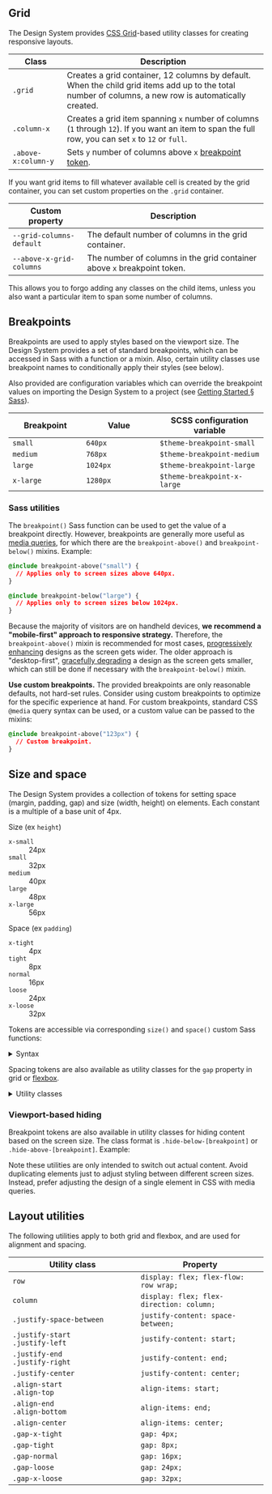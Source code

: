 <!--lead
  Layout is the arrangement, sizing, and spacing of elements on a page. The Design System provides utilities for implementing layouts in a consistent and responsive manner.
lead-->

## Grid

The Design System provides [CSS Grid](https://developer.mozilla.org/en-US/docs/Web/CSS/CSS_Grid_Layout)-based utility classes for creating responsive layouts.

<table class="table">
  <thead>
    <tr>
      <th>Class</th>
      <th>Description</th>
    </tr>
  </thead>
  <tbody>
    <tr>
      <td><code>.grid</code></td>
      <td>Creates a grid container, 12 columns by default. When the child grid items add up to the total number of columns, a new row is automatically created.</td>
    </tr>
    <tr>
      <td><code>.column-x</code></td>
      <td>Creates a grid item spanning <code>x</code> number of columns (<code>1</code> through <code>12</code>). If you want an item to span the full row, you can set <code>x</code> to <code>12</code> or <code>full</code>.</td>
    </tr>
    <tr>
      <td style="white-space: nowrap"><code>.above-x:column-y</code></td>
      <td>Sets <code>y</code> number of columns above <code>x</code> <a href="#breakpoints">breakpoint token</a>.</td>
    </tr>
  </tbody>
</table>

<style>
  .grid.example > div {
    background: #d5e3ff;
    padding: 1rem;
    border-radius: .5rem;
    text-align: center;
  }
</style>

<!--twig
{% embed "@tch/includes/example-box/example-box.html.twig" %}
{% block result %}
<p><small>Resize the window to see responsive changes to the column spans.</small></p>

<div class="grid example gap-normal">
  <div class="column-full above-medium:column-6 above-large:column-3">
    <span class="hide-above-medium">12/12</span>
    <span class="hide-below-medium hide-above-large">6/12</span>
    <span class="hide-below-large">3/12</span>
  </div>
  <div class="column-full above-medium:column-6 above-large:column-9">
    <span class="hide-above-medium">12/12</span>
    <span class="hide-below-medium hide-above-large">6/12</span>
    <span class="hide-below-large">9/12</span>
  </div>
  <div class="column-full above-large:column-6">
    <span class="hide-above-large">12/12</span>
    <span class="hide-below-large">6/12</span>
  </div>
  <div class="column-full above-large:column-6">
    <span class="hide-above-large">12/12</span>
    <span class="hide-below-large">6/12</span>
  </div>
</div>
{% endblock %}
{% block code %}
<div class="grid">
  <div class="column-full above-medium:column-6 above-large:column-3">
    ...
  </div>
  <div class="column-full above-medium:column-6 above-large:column-3">
    ...
  </div>
  <div class="column-full above-large:column-6">
    ...
  </div>
  <div class="column-full above-large:column-6">
    ...
  </div>
</div>
{% endblock %}
{% endembed %}
twig-->

If you want grid items to fill whatever available cell is created by the grid container, you can set custom properties on the `.grid` container.

<table class="table">
  <thead>
    <tr>
      <th>Custom property</th>
      <th>Description</th>
    </tr>
  </thead>
  <tbody>
    <tr>
      <td><code>--grid-columns-default</code></td>
      <td>The default number of columns in the grid container.</td>
    </tr>
    <tr>
      <td><code>--above-x-grid-columns</code></td>
      <td>The number of columns in the grid container above <code>x</code> breakpoint token.</td>
    </tr>
  </tbody>
</table>

<!--twig
{% embed "@tch/includes/example-box/example-box.html.twig" %}
{% block result %}
<p><small>Resize the window to see responsive changes to the grid column count.</small></p>

<div class="grid example gap-normal" style="
  --grid-columns-default: 2;
  --above-medium-grid-columns: 4;
  --above-large-grid-columns: 6;
">
  <div class="column-2">1 – 2</div>
  <div>3</div>
  <div>4</div>
  <div>5</div>
  <div>6</div>
  <div>7</div>
  <div>8</div>
  <div>9</div>
</div>
{% endblock %}
{% block code %}
<div class="grid" style="
  --grid-columns-default: 2;
  --above-medium-grid-columns: 4;
  --above-large-grid-columns: 6;
">
  <div class="column-2">1 – 2</div>
  <div>3</div>
  <div>4</div>
  <div>5</div>
  <div>6</div>
  <div>7</div>
  <div>8</div>
  <div>9</div>
</div>
{% endblock %}
{% endembed %}
twig-->

This allows you to forgo adding any classes on the child items, unless you also want a particular item to span some number of columns.

## Breakpoints

Breakpoints are used to apply styles based on the viewport size. The Design System provides a set of standard breakpoints, which can be accessed in Sass with a function or a mixin. Also, certain utility classes use breakpoint names to conditionally apply their styles (see below).

Also provided are configuration variables which can override the breakpoint values on importing the Design System to a project (see [Getting Started &sect; Sass](/getting-started#sass)).

<table>
  <thead>
    <tr>
      <th style="width: 12ch">Breakpoint</th>
      <th style="width: 12ch">Value</th>
      <th>SCSS configuration variable</th>
    </tr>
  </thead>
  <tbody>
    <tr>
      <td><code>small</code></td>
      <td><code>640px</code></td>
      <td><code>$theme-breakpoint-small</code></td>
    </tr>
    <tr>
      <td><code>medium</code></td>
      <td><code>768px</code></td>
      <td><code>$theme-breakpoint-medium</code></td>
    </tr>
    <tr>
      <td><code>large</code></td>
      <td><code>1024px</code></td>
      <td><code>$theme-breakpoint-large</code></td>
    </tr>
    <tr>
      <td><code>x-large</code></td>
      <td><code>1280px</code></td>
      <td><code>$theme-breakpoint-x-large</code></td>
    </tr>
  </tbody>
</table>

### Sass utilities
The `breakpoint()` Sass function can be used to get the value of a breakpoint directly. However, breakpoints are generally more useful as [media queries](https://developer.mozilla.org/en-US/docs/Web/CSS/Media_Queries/Using_media_queries), for which there are the `breakpoint-above()` and `breakpoint-below()` mixins. Example:

```css
@include breakpoint-above("small") {
  // Applies only to screen sizes above 640px.
}

@include breakpoint-below("large") {
  // Applies only to screen sizes below 1024px.
}
```

Because the majority of visitors are on handheld devices, **we recommend a "mobile-first" approach to responsive strategy.** Therefore, the `breakpoint-above()` mixin is recommended for most cases, [progressively enhancing](https://developer.mozilla.org/en-US/docs/Glossary/Progressive_Enhancement "Progressive Enhancement - MDN Web Docs Glossary") designs as the screen gets wider. The older approach is "desktop-first", [gracefully degrading](https://developer.mozilla.org/en-US/docs/Glossary/Graceful_degradation "Graceful degradation - MDN Web Docs Glossary") a design as the screen gets smaller, which can still be done if necessary with the `breakpoint-below()` mixin.

**Use custom breakpoints.** The provided breakpoints are only reasonable defaults, not hard-set rules. Consider using custom breakpoints to optimize for the specific experience at hand. For custom breakpoints, standard CSS `@media` query syntax can be used, or a custom value can be passed to the mixins:

```css
@include breakpoint-above("123px") {
  // Custom breakpoint.
}
```

## Size and space

The Design System provides a collection of tokens for setting space (margin, padding, gap) and size (width, height) on elements. Each constant is a multiple of a base unit of 4px.

<div class="size-space-chart grid gap-x-loose align-center">
  <div class="column-2">
    <span class="text-semibold">Size</span>
    <span>(ex <code>height</code>)</span>
  </div>
  <dl class="size-chart row gap-normal column-10">
    <div>
      <dt><code>x-small</code></dt>
      <dd style="--size-bar-height: 24px">24px</dd>
    </div>
    <div>
      <dt><code>small</code></dt>
      <dd style="--size-bar-height: 32px">32px</dd>
    </div>
    <div>
      <dt><code>medium</code></dt>
      <dd style="--size-bar-height: 40px">40px</dd>
    </div>
    <div>
      <dt><code>large</code></dt>
      <dd style="--size-bar-height: 48px">48px</dd>
    </div>
    <div>
      <dt><code>x-large</code></dt>
      <dd style="--size-bar-height: 56px">56px</dd>
    </div>
  </dl>

  <div class="column-2">
    <span class="text-semibold">Space</span>
    <span>(ex <code>padding</code>)</span>
  </div>
  <dl class="space-chart row gap-normal column-10">
    <div>
      <dt><code>x-tight</code></dt>
      <dd style="--space-bar-padding: 4px"><span>4px</span></dd>
    </div>
    <div>
      <dt><code>tight</code></dt>
      <dd style="--space-bar-padding: 8px"><span>8px</span></dd>
    </div>
    <div>
      <dt><code>normal</code></dt>
      <dd style="--space-bar-padding: 16px"><span>16px</span></dd>
    </div>
    <div>
      <dt><code>loose</code></dt>
      <dd style="--space-bar-padding: 24px"><span>24px</span></dd>
    </div>
    <div>
      <dt><code>x-loose</code></dt>
      <dd style="--space-bar-padding: 32px"><span>32px</span></dd>
    </div>
  </dl>
</div>

<!--twig
  {{ include("@tcds/components/message/message.html.twig", {
    content: "<strong>Tip:</strong> Because these tokens represent fixed constants at relatively low pixel sizes, they are most useful for micro-layouts. For example, setting spacing between or sizing on individual <a href='/components'>components</a>, <a href='/primitives/forms'>form elements</a>, etc. At the macro-level, layouts need to be <a href='/design/responsive'>responsive</a>, and should therefore use grid or <a href='#flexbox'>flexbox</a> with relative or flexible units and <a href='#breakpoints'>breakpoint sizes</a>.",
  }) }}
twig-->

Tokens are accessible via corresponding `size()` and `space()` custom Sass functions:

<details>
  <summary>Syntax</summary>
  <div>

  * `size(<token>, <unit>?)`
    * `<token>` — `x-small` through `x-large`, corresponding to the measurements indicated above.
    * `<unit>` — the unit to get the measurement in, `px | em | rem` (defaults to `px`).
  * `space(<token>, <unit>?)`
    * `<token>` — `x-tight` through `x-loose`, corresponding to the measurements indicated above.
    * `<unit>` — the unit to get the measurement in, `px | em | rem` (defaults to `px`).
  </div>
</details>

Spacing tokens are also available as utility classes for the `gap` property in grid or [flexbox](#flexbox).

<details>
  <summary>Utility classes</summary>
  <div>
    <table>
      <thead>
        <tr>
          <th style="width: 15ch">Utility class</th>
          <th>Property</th>
        </tr>
      </thead>
      <tbody>
        <tr>
          <td><code>.gap-x-tight</code></td>
          <td><code>gap: 4px</code></td>
        </tr>
        <tr>
          <td><code>.gap-tight</code></td>
          <td><code>gap: 8px</code></td>
        </tr>
        <tr>
          <td><code>.gap-normal</code></td>
          <td><code>gap: 16px</code></td>
        </tr>
        <tr>
          <td><code>.gap-loose</code></td>
          <td><code>gap: 24px</code></td>
        </tr>
        <tr>
          <td><code>.gap-x-loose</code></td>
          <td><code>gap: 32px</code></td>
        </tr>
      </tbody>
    </table>
  </div>
</details>

### Viewport-based hiding

Breakpoint tokens are also available in utility classes for hiding content based on the screen size. The class format is `.hide-below-[breakpoint]` or `.hide-above-[breakpoint]`. Example:

<!--twig
{% embed "@tch/includes/example-box/example-box.html.twig" %}
{% block content %}
<span class="hide-below-small">Content not for screen sizes below 640px.</span>
<span class="hide-above-medium">Content not for screen sizes above 768px.</span>
{% endblock %}
{% endembed %}
twig-->

Note these utilities are only intended to switch out actual content. Avoid duplicating elements just to adjust styling between different screen sizes. Instead, prefer adjusting the design of a single element in CSS with media queries.

## Layout utilities

The following utilities apply to both grid and flexbox, and are used for alignment and spacing.

<table>
  <thead>
    <tr>
      <th style="width: 22ch">Utility class</th>
      <th>Property</th>
    </tr>
  </thead>
  <tbody>
    <tr>
      <td><code>row</code></td>
      <td><code>display: flex; flex-flow: row wrap;</code></td>
    </tr>
    <tr>
      <td><code>column</code></td>
      <td><code>display: flex; flex-direction: column;</code></td>
    </tr>
    <tr>
      <td><code>.justify-space-between</code></td>
      <td><code>justify-content: space-between;</code></td>
    </tr>
    <tr>
      <td><code>.justify-start</code><br><code>.justify-left</code></td>
      <td><code>justify-content: start;</code></td>
    </tr>
    <tr>
      <td><code>.justify-end</code><br><code>.justify-right</code></td>
      <td><code>justify-content: end;</code></td>
    </tr>
    <tr>
      <td><code>.justify-center</code></td>
      <td><code>justify-content: center;</code></td>
    </tr>
    <tr>
      <td><code>.align-start</code><br><code>.align-top</code></td>
      <td><code>align-items: start;</code></td>
    </tr>
    <tr>
      <td><code>.align-end</code><br><code>.align-bottom</code></td>
      <td><code>align-items: end;</code></td>
    </tr>
    <tr>
      <td><code>.align-center</code></td>
      <td><code>align-items: center;</code></td>
    </tr>
    <tr>
      <td><code>.gap-x-tight</code></td>
      <td><code>gap: 4px;</code></td>
    </tr>
    <tr>
      <td><code>.gap-tight</code></td>
      <td><code>gap: 8px;</code></td>
    </tr>
    <tr>
      <td><code>.gap-normal</code></td>
      <td><code>gap: 16px;</code></td>
    </tr>
    <tr>
      <td><code>.gap-loose</code></td>
      <td><code>gap: 24px;</code></td>
    </tr>
    <tr>
      <td><code>.gap-x-loose</code></td>
      <td><code>gap: 32px;</code></td>
    </tr>
  </tbody>
</table>